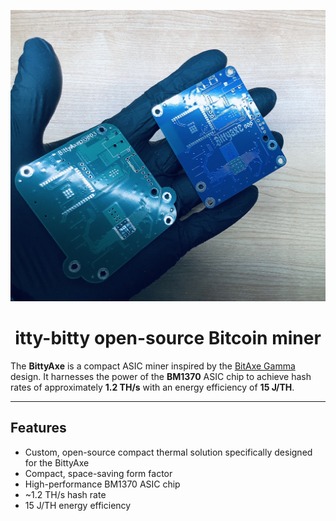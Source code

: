 <p align="center">
  <img src="https://github.com/BeeEvolved/Bittyaxe/blob/main/InHand.jpg" alt="Bittyaxe logo" />
</p>
<h1 align="center">itty-bitty open-source Bitcoin miner</h1>

The **BittyAxe** is a compact ASIC miner inspired by the [BitAxe Gamma](https://github.com/bitaxeorg/bitaxeGamma) design. It harnesses the power of the **BM1370** ASIC chip to achieve hash rates of approximately **1.2 TH/s** with an energy efficiency of **15 J/TH**.

---

## Features
- Custom, open-source compact thermal solution specifically designed for the BittyAxe
- Compact, space-saving form factor
- High-performance BM1370 ASIC chip
- ~1.2 TH/s hash rate
- 15 J/TH energy efficiency
